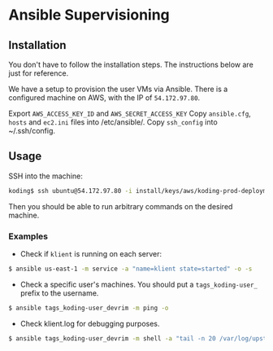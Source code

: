 # Ansible Supervisioning

## Installation

You don't have to follow the installation steps. The instructions below are just for reference.

We have a setup to provision the user VMs via Ansible.
There is a configured machine on AWS, with the IP of `54.172.97.80`.

Export `AWS_ACCESS_KEY_ID` and `AWS_SECRET_ACCESS_KEY`
Copy `ansible.cfg`, `hosts` and `ec2.ini` files into /etc/ansible/.
Copy `ssh_config` into ~/.ssh/config.

## Usage

SSH into the machine:

```sh
koding$ ssh ubuntu@54.172.97.80 -i install/keys/aws/koding-prod-deployment.pem
```

Then you should be able to run arbitrary commands on the desired machine.

### Examples

* Check if `klient` is running on each server:

```sh
$ ansible us-east-1 -m service -a "name=klient state=started" -o -s
```

* Check a specific user's machines. You should put a `tags_koding-user_` prefix to the username.

```sh
$ ansible tags_koding-user_devrim -m ping -o
```

* Check klient.log for debugging purposes.

```sh
$ ansible tags_koding-user_devrim -m shell -a "tail -n 20 /var/log/upstart/klient.log" -s
```
